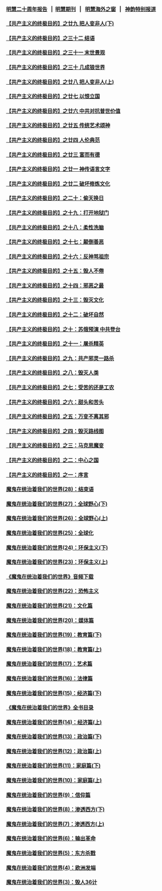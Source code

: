 #### [明慧二十周年报告](https://github.com/gfw-breaker/mh-reports/blob/master/README.md?t=07222320) &nbsp;&nbsp;|&nbsp;&nbsp;[明慧期刊](https://github.com/gfw-breaker/mh-qikan) &nbsp;&nbsp;|&nbsp;&nbsp; [明慧海外之窗](https://github.com/gfw-breaker/mh-news/blob/master/README.md?t=07222320) &nbsp;&nbsp;|&nbsp;&nbsp; [神韵特别报道](https://github.com/gfw-breaker/mh-news/blob/master/shenyun.md?t=07222320) 

#### [【共产主义的终极目的】之廿九 把人变非人(下)](../pages/nsc422/n11344140.md?t=07222320) 

#### [【共产主义的终极目的】之三十二 结语](../pages/nsc422/n11360535.md?t=07222320) 

#### [【共产主义的终极目的】之三十一 末世景观](../pages/nsc422/n11351129.md?t=07222320) 

#### [【共产主义的终极目的】之三十 几成狼世界](../pages/nsc422/n11348280.md?t=07222320) 

#### [【共产主义的终极目的】之廿八 把人变非人(上)](../pages/nsc422/n11340492.md?t=07222320) 

#### [【共产主义的终极目的】之廿七 以恨立国](../pages/nsc422/n11336944.md?t=07222320) 

#### [【共产主义的终极目的】之廿六 中共对抗普世价值](../pages/nsc422/n11324785.md?t=07222320) 

#### [【共产主义的终极目的】之廿五 传统艺术颂神](../pages/nsc422/n11296396.md?t=07222320) 

#### [【共产主义的终极目的】之廿四 人伦典范](../pages/nsc422/n11296397.md?t=07222320) 

#### [【共产主义的终极目的】之廿三 富而有德](../pages/nsc422/n11283598.md?t=07222320) 

#### [【共产主义的终极目的】之廿一 神传语言文字](../pages/nsc422/n11263265.md?t=07222320) 

#### [【共产主义的终极目的】之廿二 破坏修炼文化](../pages/nsc422/n11245728.md?t=07222320) 

#### [【共产主义的终极目的】之二十：偷天换日](../pages/nsc422/n11238846.md?t=07222320) 

#### [【共产主义的终极目的】之十九：打开地狱门](../pages/nsc422/n11206376.md?t=07222320) 

#### [【共产主义的终极目的】之十八：柔性洗脑](../pages/nsc422/n11199994.md?t=07222320) 

#### [【共产主义的终极目的】之十七：颠倒善恶](../pages/nsc422/n11179782.md?t=07222320) 

#### [【共产主义的终极目的】之十六：反神骂祖宗](../pages/nsc422/n11166798.md?t=07222320) 

#### [【共产主义的终极目的】之十五：毁人不倦](../pages/nsc422/n11166792.md?t=07222320) 

#### [【共产主义的终极目的】之十四：邪恶之最](../pages/nsc422/n11150249.md?t=07222320) 

#### [【共产主义的终极目的】之十三：毁灭文化](../pages/nsc422/n11135227.md?t=07222320) 

#### [【共产主义的终极目的】之十二：破坏自然](../pages/nsc422/n11135214.md?t=07222320) 

#### [【共产主义的终极目的】之十：苏俄预演 中共登台](../pages/nsc422/n11118424.md?t=07222320) 

#### [【共产主义的终极目的】之十一：屠杀精英](../pages/nsc422/n11118442.md?t=07222320) 

#### [【共产主义的终极目的】之九：共产邪灵一路杀](../pages/nsc422/n11114139.md?t=07222320) 

#### [【共产主义的终极目的】之八：毁灭人类](../pages/nsc422/n11108503.md?t=07222320) 

#### [【共产主义的终极目的】之七：受苦的还是工农](../pages/nsc422/n11101809.md?t=07222320) 

#### [【共产主义的终极目的】之六：甜头和苦头](../pages/nsc422/n11096971.md?t=07222320) 

#### [【共产主义的终极目的】之五：万变不离其邪](../pages/nsc422/n11091285.md?t=07222320) 

#### [【共产主义的终极目的】之四：毁灭路线图](../pages/nsc422/n11086284.md?t=07222320) 

#### [【共产主义的终极目的】之三：马克思魔变](../pages/nsc422/n11061941.md?t=07222320) 

#### [【共产主义的终极目的】之二：中心之国](../pages/nsc422/n11047728.md?t=07222320) 

#### [【共产主义的终极目的】之一：序言](../pages/nsc422/n11086077.md?t=07222320) 

#### [魔鬼在统治着我们的世界(28)：结束语](../pages/nsc422/n10936246.md?t=07222320) 

#### [魔鬼在统治着我们的世界(27)：全球野心(下)](../pages/nsc422/n10928319.md?t=07222320) 

#### [魔鬼在统治着我们的世界(26)：全球野心(上)](../pages/nsc422/n10900318.md?t=07222320) 

#### [魔鬼在统治着我们的世界(25)：全球化](../pages/nsc422/n10788205.md?t=07222320) 

#### [魔鬼在统治着我们的世界(24)：环保主义(下)](../pages/nsc422/n10695307.md?t=07222320) 

#### [魔鬼在统治着我们的世界(23)：环保主义(上)](../pages/nsc422/n10688613.md?t=07222320) 

#### [《魔鬼在统治着我们的世界》音频下载](../pages/nsc422/n10635553.md?t=07222320) 

#### [魔鬼在统治着我们的世界(22)：恐怖主义](../pages/nsc422/n10614727.md?t=07222320) 

#### [魔鬼在统治着我们的世界(21)：文化篇](../pages/nsc422/n10597706.md?t=07222320) 

#### [魔鬼在统治着我们的世界(20)：媒体篇](../pages/nsc422/n10586579.md?t=07222320) 

#### [魔鬼在统治着我们的世界(19)：教育篇(下)](../pages/nsc422/n10564808.md?t=07222320) 

#### [魔鬼在统治着我们的世界(18)：教育篇(上)](../pages/nsc422/n10526970.md?t=07222320) 

#### [魔鬼在统治着我们的世界(17)：艺术篇](../pages/nsc422/n10499093.md?t=07222320) 

#### [魔鬼在统治着我们的世界(16)：法律篇](../pages/nsc422/n10485969.md?t=07222320) 

#### [魔鬼在统治着我们的世界(15)：经济篇(下)](../pages/nsc422/n10469975.md?t=07222320) 

#### [《魔鬼在统治着我们的世界》全书目录](../pages/nsc422/n10464261.md?t=07222320) 

#### [魔鬼在统治着我们的世界(14)：经济篇(上)](../pages/nsc422/n10457370.md?t=07222320) 

#### [魔鬼在统治着我们的世界(13)：政治篇(下)](../pages/nsc422/n10448270.md?t=07222320) 

#### [魔鬼在统治着我们的世界(12)：政治篇(上)](../pages/nsc422/n10444576.md?t=07222320) 

#### [魔鬼在统治着我们的世界(11)：家庭篇(下)](../pages/nsc422/n10440961.md?t=07222320) 

#### [魔鬼在统治着我们的世界(10)：家庭篇(上)](../pages/nsc422/n10435448.md?t=07222320) 

#### [魔鬼在统治着我们的世界(9)：信仰篇](../pages/nsc422/n10432159.md?t=07222320) 

#### [魔鬼在统治着我们的世界(8)：渗透西方(下)](../pages/nsc422/n10429603.md?t=07222320) 

#### [魔鬼在统治着我们的世界(7)：渗透西方(上)](../pages/nsc422/n10426013.md?t=07222320) 

#### [魔鬼在统治着我们的世界(6)：输出革命](../pages/nsc422/n10421536.md?t=07222320) 

#### [魔鬼在统治着我们的世界(5)：东方杀戮](../pages/nsc422/n10417707.md?t=07222320) 

#### [魔鬼在统治着我们的世界(4)：欧洲发端](../pages/nsc422/n10414890.md?t=07222320) 

#### [魔鬼在统治着我们的世界(3)：毁人36计](../pages/nsc422/n10411583.md?t=07222320) 

